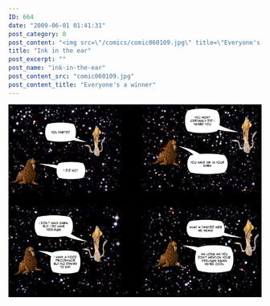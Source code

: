 ```yaml
---
ID: 664
date: "2009-06-01 01:41:31"
post_category: 0
post_content: "<img src=\"/comics/comic060109.jpg\" title=\"Everyone's a winner\" />"
title: "Ink in the ear"
post_excerpt: ""
post_name: "ink-in-the-ear"
post_content_src: "comic060109.jpg"
post_content_title: "Everyone's a winner"
---
```



[![Everyone's a winner](/comics-hi-res/comic060109.jpg)](/comics-hi-res/comic060109.jpg)
